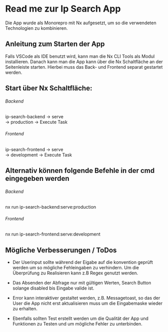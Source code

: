 # Read me zur Ip Search App

<p>Die App wurde als Monorepro mit Nx aufgesetzt, um so die verwendeten Technologien zu kombinieren.</P>

## Anleitung zum Starten der App

Falls VSCode als IDE benutzt wird, kann man die Nx CLI Tools als Modul installieren. Danach kann man die App 
kann über die Nx Schaltfläche an der Seitenleiste starten. Hierbei muss das Back- und Frontend
separat gestartet werden. 

## Start über Nx Schaltfläche:

###### Backend
ip-search-backend
	-> serve	
		-> production -> Execute Task

###### Frontend
ip-search-frontend
	-> serve	
		-> development -> Execute Task
		
## Alternativ können folgende Befehle in der cmd eingegeben werden

###### Backend
nx run ip-search-backend:serve:production

###### Frontend
nx run ip-search-frontend:serve:development

## Mögliche Verbesserungen / ToDos

- Der Userinput sollte während der Eigabe auf die konvention geprüft werden um so mögliche Fehleingaben zu verhindern.
Um die Überprüfung zu Realisieren kann z.B Regex genutzt werden. 

- Das Absenden der Abfrage nur mit gültigen Werten, Search Button solange disabled bis Eingabe valide ist. 

- Error kann interaktiver gestaltet werden, z.B. Messagetoast, so das der User die App nicht erst aktualisieren muss um die Eingabemaske
wieder zu erhalten. 

- Ebenfalls sollten Test erstellt werden um die Qualität der App und Funktionen zu Testen und um mögliche Fehler
zu unterbinden.
